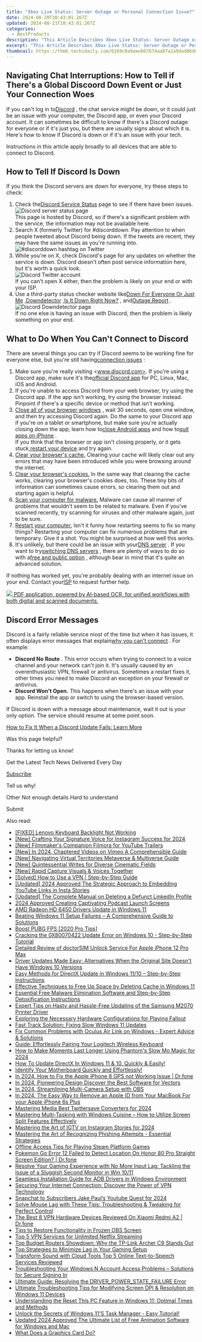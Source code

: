 ```yaml
---
title: "Xbox Live Status: Server Outage or Personal Connection Issue?"
date: 2024-08-20T10:43:01.267Z
updated: 2024-08-21T10:43:01.267Z
categories:
  - BestProducts
description: "This Article Describes Xbox Live Status: Server Outage or Personal Connection Issue?"
excerpt: "This Article Describes Xbox Live Status: Server Outage or Personal Connection Issue?"
thumbnail: https://thmb.techidaily.com/6169c8a9aeeb67674aa07a2a9dad06d0ae5fef5e196eb54e46717e8334c8bace.jpg
---
```


## Navigating Chat Interruptions: How to Tell if There's a Global Discoord Down Event or Just Your Connection Woes
 If you can't log in to[Discord](https://www.lifewire.com/discord-4174046) , the chat service might be down, or it could just be an issue with your computer, the Discord app, or even your Discord account. It can sometimes be difficult to know if there's a Discord outage for everyone or if it's just you, but there are usually signs about which it is. Here's how to know if Discord is down or if it's an issue with your tech.

 Instructions in this article apply broadly to all devices that are able to connect to Discord.

## How to Tell If Discord Is Down

 If you think the Discord servers are down for everyone, try these steps to check:

1. Check the[Discord Service Status](https://status.discord.com) page to see if there have been issues.  
![Discord server status page](https://www.lifewire.com/thmb/yFSV49MklrykNCgZ93liSe1qZt0=/1500x0/filters:no_upscale():max_bytes(150000):strip_icc():format(webp)/is-discord-down-or-is-it-just-you-50256951-64f18a956bac488899f2b478d1c286a9.jpg)  
 This page is hosted by Discord, so if there's a significant problem with the service, the information may not be available here.
2. Search X (formerly Twitter) for #discorddown. Pay attention to when people tweeted about Discord being down. If the tweets are recent, they may have the same issues as you're running into.  
![#discorddown hashtag on Twitter](https://www.lifewire.com/thmb/VTkvVzzWtl2q1P78ZIep47rwOBo=/1500x0/filters:no_upscale():max_bytes(150000):strip_icc():format(webp)/is-discord-down-or-is-it-just-you-50256952-c360b9c4c6d64c2e8214179b37a1931a.jpg)
3. While you're on X, check Discord's page for any updates on whether the service is down. Discord doesn't often post service information here, but it's worth a quick look.  
![Discord Twitter account](https://www.lifewire.com/thmb/duH1jCzJjaIdBXNdYvzfWT2dzjk=/1500x0/filters:no_upscale():max_bytes(150000):strip_icc():format(webp)/is-discord-down-or-is-it-just-you-50256953-0ac75f448e784f739501c218e70589b5.jpg)  
 If you can't open X either, then the problem is likely on your end or with your ISP.
4. Use a third-party status checker website like[Down For Everyone Or Just Me](https://downforeveryoneorjustme.com/discord) ,[Downdetector](https://downdetector.com/status/discord/) ,[Is It Down Right Now?](https://www.isitdownrightnow.com/discord.com.html) , and[Outage.Report](https://outage.report/discord) .  
![Discord Downdetector page](https://www.lifewire.com/thmb/Dkbd1Gn7UxOCVbebPQPG9QuzVpQ=/1500x0/filters:no_upscale():max_bytes(150000):strip_icc():format(webp)/is-discord-down-or-is-it-just-you-50256954-e47fef8c259d4a9d805e652ae722fcbd.jpg)  
 If no one else is having an issue with Discord, then the problem is likely something on your end.

## What to Do When You Can't Connect to Discord

 There are several things you can try if Discord seems to be working fine for everyone else, but you're still having[connection issues](https://www.lifewire.com/fix-connection-issues-discord-5086484) :

1. Make sure you're really visiting <www.discord.com>. If you're using a Discord app, make sure it's the[official Discord app](https://discord.com/download) for PC, Linux, Mac, iOS and Android.
2. If you're unable to access Discord from your web browser, try using the Discord app. If the app isn't working, try using the browser instead. Pinpoint if there's a specific device or method that isn't working.
3. [Close all of your browser windows](https://www.lifewire.com/close-all-tabs-computer-android-browsers-4173831) , wait 30 seconds, open one window, and then try accessing Discord again. Do the same to your Discord app if you're on a tablet or smartphone, but make sure you're actually closing down the app; learn how to[close Android apps](https://www.lifewire.com/close-apps-on-android-4164116) and how to[quit apps on iPhone](https://www.lifewire.com/quit-apps-on-iphone-2000287) .  
 If you think that the browser or app isn't closing properly, or it gets stuck,[restart your device](https://www.lifewire.com/why-does-restarting-seem-to-fix-most-computer-problems-2624569) and try again.
4. [Clear your browser's cache.](https://www.lifewire.com/how-to-clear-cache-2617980) Clearing your cache will likely clear out any errors that may have been introduced while you were browsing around the internet.
5. [Clear your browser's cookies.](https://www.lifewire.com/how-to-delete-cookies-2617981) In the same way that clearing the cache works, clearing your browser's cookies does, too. These tiny bits of information can sometimes cause errors, so clearing them out and starting again is helpful.
6. [Scan your computer for malware.](https://www.lifewire.com/properly-scan-your-computer-for-viruses-and-other-malware-2624526) Malware can cause all manner of problems that wouldn't seem to be related to malware. Even if you've scanned recently, try scanning for viruses and other malware again, just to be sure.
7. [Restart your computer.](https://www.lifewire.com/how-to-reboot-a-computer-2624568) Isn't it funny how restarting seems to fix so many things? Restarting your computer can fix numerous problems that are temporary. Give it a shot. You might be surprised at how well this works.
8. It's unlikely, but there could be an issue with your[DNS server](https://www.lifewire.com/what-is-a-dns-server-2625854) . If you want to try[switching DNS servers](https://www.lifewire.com/how-to-change-dns-server-settings-2617979) , there are plenty of ways to do so with a[free and public option](https://www.lifewire.com/free-and-public-dns-servers-2626062) , although bear in mind that it's quite an advanced solution.

 If nothing has worked yet, you're probably dealing with an internet issue on your end. Contact your[ISP](https://www.lifewire.com/internet-service-provider-isp-2625924) to request further help.

<!-- affiliate ads begin -->
<a href="https://checkout.abbyy.com/order/checkout.php?PRODS=39254549&QTY=1&AFFILIATE=108875&CART=1"> <img src="https://secure.avangate.com/images/merchant/0e5fb5c76fca16adbee503c9aff393cd/products/8_FR-Badges-NEW-FR-Standard-16-WIN-200.png" border="0"> PDF application, powered by AI-based OCR, for unified workflows with both digital and scanned documents. </a>
<!-- affiliate ads end -->
## Discord Error Messages

 Discord is a fairly reliable service most of the time but when it has issues, it often displays error messages that explain[why you can't connect](https://www.lifewire.com/fix-it-when-discord-wont-open-5076489) . For example:

* **Discord No Route** . This error occurs when trying to connect to a voice channel and your network can't join it. It's usually caused by an overenthusiastic VPN, firewall or antivirus. Sometimes a restart fixes it, other times you need to make Discord an exception on your firewall or antivirus.
* **Discord Won't Open.** This happens when there's an issue with your app. Reinstall the app or switch to using the browser-based version.

 If Discord is down with a message about maintenance, wait it out is your only option. The service should resume at some point soon.

[How to Fix It When a Discord Update Fails: Learn More](https://www.lifewire.com/fix-failed-discord-update-5080924)

Was this page helpful?

Thanks for letting us know!

 Get the Latest Tech News Delivered Every Day

[Subscribe](https://www.lifewire.com/#)

Tell us why!

 Other  Not enough details  Hard to understand

 Submit

<ins class="adsbygoogle"
     style="display:block"
     data-ad-format="autorelaxed"
     data-ad-client="ca-pub-7571918770474297"
     data-ad-slot="1223367746"></ins>



<ins class="adsbygoogle"
     style="display:block"
     data-ad-client="ca-pub-7571918770474297"
     data-ad-slot="8358498916"
     data-ad-format="auto"
     data-full-width-responsive="true"></ins>

<span class="atpl-alsoreadstyle">Also read:</span>
<div><ul>
<li><a href="https://tech-renaissance.techidaily.com/fixed-lenovo-keyboard-backlight-not-working/"><u>[FIXED] Lenovo Keyboard Backlight Not Working</u></a></li>
<li><a href="https://instagram-videos.techidaily.com/new-crafting-your-signature-voice-for-instagram-success-for-2024/"><u>[New] Crafting Your Signature Voice for Instagram Success for 2024</u></a></li>
<li><a href="https://youtube-sure.techidaily.com/ilmmakers-companion-filmora-for-youtube-trailers/"><u>[New] Filmmaker's Companion  Filmora for YouTube Trailers</u></a></li>
<li><a href="https://vimeo-videos.techidaily.com/new-in-2024-chaptered-videos-on-vimeo-a-comprehensible-guide/"><u>[New] In 2024, Chaptered Videos on Vimeo  A Comprehensible Guide</u></a></li>
<li><a href="https://extra-skills.techidaily.com/new-navigating-virtual-territories-metaverse-and-multiverse-guide/"><u>[New] Navigating Virtual Territories  Metaverse & Multiverse Guide</u></a></li>
<li><a href="https://extra-approaches.techidaily.com/new-quintessential-writes-for-diverse-cinematic-fields/"><u>[New] Quintessential Writes for Diverse Cinematic Fields</u></a></li>
<li><a href="https://video-screen-grab.techidaily.com/new-rapid-capture-visuals-and-voices-together/"><u>[New] Rapid Capture  Visuals & Voices Together</u></a></li>
<li><a href="https://tech-renaissance.techidaily.com/solved-how-to-use-a-vpn-step-by-step-guide/"><u>[Solved] How to Use a VPN | Step-by-Step Guide</u></a></li>
<li><a href="https://instagram-video-files.techidaily.com/updated-2024-approved-the-strategic-approach-to-embedding-youtube-links-in-insta-stories/"><u>[Updated] 2024 Approved  The Strategic Approach to Embedding YouTube Links in Insta Stories</u></a></li>
<li><a href="https://some-skills.techidaily.com/updated-the-complete-manual-on-deleting-a-defunct-linkedin-profile/"><u>[Updated] The Complete Manual on Deleting a Defunct LinkedIn Profile</u></a></li>
<li><a href="https://extra-tips.techidaily.com/2024-approved-creating-captivating-podcast-launch-screens/"><u>2024 Approved  Creating Captivating Podcast Launch Screens</u></a></li>
<li><a href="https://tech-renaissance.techidaily.com/amd-radeon-hd-6450-drivers-update-in-windows-11/"><u>AMD Radeon HD 6450 Drivers Update in Windows 11</u></a></li>
<li><a href="https://tech-renaissance.techidaily.com/beating-windows-11-setup-failures-a-comprehensive-guide-to-solutions/"><u>Beating Windows 11 Setup Failures – A Comprehensive Guide to Solutions</u></a></li>
<li><a href="https://tech-renaissance.techidaily.com/boost-pubg-fps-2020-pro-tips/"><u>Boost PUBG FPS [2020 Pro Tips]</u></a></li>
<li><a href="https://tech-renaissance.techidaily.com/cracking-the-0x80070422-update-error-on-windows-10-step-by-step-tutorial/"><u>Cracking the 0X80070422 Update Error on Windows 10 - Step-by-Step Tutorial</u></a></li>
<li><a href="https://ios-unlock.techidaily.com/detailed-review-of-doctorsim-unlock-service-for-apple-iphone-12-pro-max-by-drfone-ios/"><u>Detailed Review of doctorSIM Unlock Service For Apple iPhone 12 Pro Max</u></a></li>
<li><a href="https://tech-renaissance.techidaily.com/driver-updates-made-easy-alternatives-when-the-original-site-doesnt-have-windows-10-versions/"><u>Driver Updates Made Easy: Alternatives When the Original Site Doesn't Have Windows 10 Versions</u></a></li>
<li><a href="https://tech-renaissance.techidaily.com/easy-methods-for-directx-update-in-windows-1110-step-by-step-instructions/"><u>Easy Methods for DirectX Update in Windows 11/10 – Step-by-Step Instructions</u></a></li>
<li><a href="https://tech-renaissance.techidaily.com/effective-techniques-to-free-up-space-by-deleting-cache-in-windows-11/"><u>Effective Techniques to Free Up Space by Deleting Cache in Windows 11</u></a></li>
<li><a href="https://tech-renaissance.techidaily.com/essential-free-malware-elimination-software-and-step-by-step-detoxification-instructions/"><u>Essential Free Malware Elimination Software and Step-by-Step Detoxification Instructions</u></a></li>
<li><a href="https://hardware-help.techidaily.com/expert-tips-on-hasty-and-hassle-free-updating-of-the-samsung-m2070-printer-driver/"><u>Expert Tips on Hasty and Hassle-Free Updating of the Samsung M2070 Printer Driver</u></a></li>
<li><a href="https://tech-renaissance.techidaily.com/exploring-the-necessary-hardware-configurations-for-playing-fallout/"><u>Exploring the Necessary Hardware Configurations for Playing Fallout</u></a></li>
<li><a href="https://tech-renaissance.techidaily.com/fast-track-solution-fixing-slow-windows-11-updates/"><u>Fast Track Solution: Fixing Slow Windows 11 Updates</u></a></li>
<li><a href="https://tech-renaissance.techidaily.com/fix-common-problems-with-oculus-air-link-on-windows-expert-advice-and-solutions/"><u>Fix Common Problems with Oculus Air Link on Windows - Expert Advice & Solutions</u></a></li>
<li><a href="https://tech-renaissance.techidaily.com/guide-effortlessly-pairing-your-logitech-wireless-keyboard/"><u>Guide: Effortlessly Pairing Your Logitech Wireless Keyboard</u></a></li>
<li><a href="https://some-knowledge.techidaily.com/how-to-make-moments-last-longer-using-phantoms-slow-mo-magic-for-2024/"><u>How to Make Moments Last Longer  Using Phantom's Slow Mo Magic for 2024</u></a></li>
<li><a href="https://tech-renaissance.techidaily.com/1723808009592-how-to-update-directx-in-windows-11-and-10-quickly-and-easily/"><u>How To Update DirectX In Windows 11 & 10. Quickly & Easily!</u></a></li>
<li><a href="https://tech-renaissance.techidaily.com/1723807892825-identify-your-motherboard-quickly-and-effortlessly/"><u>Identify Your Motherboard Quickly and Effortlessly!</u></a></li>
<li><a href="https://iphone-location.techidaily.com/in-2024-how-to-fix-the-apple-iphone-8-gps-not-working-issue-drfone-by-drfone-virtual-ios/"><u>In 2024, How to Fix the Apple iPhone 8 GPS not Working Issue | Dr.fone</u></a></li>
<li><a href="https://article-helps.techidaily.com/in-2024-pioneering-design-discover-the-best-software-for-vectors/"><u>In 2024, Pioneering Design  Discover the Best Software for Vectors</u></a></li>
<li><a href="https://video-screen-grab.techidaily.com/in-2024-streamlining-multi-camera-setup-with-obs/"><u>In 2024, Streamlining Multi-Camera Setup with OBS</u></a></li>
<li><a href="https://apple-account.techidaily.com/in-2024-the-easy-way-to-remove-an-apple-id-from-your-macbook-for-your-apple-iphone-6s-plus-by-drfone-ios/"><u>In 2024, The Easy Way to Remove an Apple ID from Your MacBook For your Apple iPhone 6s Plus</u></a></li>
<li><a href="https://extra-approaches.techidaily.com/mastering-media-best-twittersave-converters-for-2024/"><u>Mastering Media  Best Twittersave Converters for 2024</u></a></li>
<li><a href="https://tech-renaissance.techidaily.com/mastering-multi-tasking-with-windows-cuisine-how-to-utilize-screen-split-features-effectively/"><u>Mastering Multi-Tasking with Windows Cuisine – How to Utilize Screen Split Features Effectively</u></a></li>
<li><a href="https://instagram-video-recordings.techidaily.com/mastering-the-art-of-igtv-on-instagram-stories-for-2024/"><u>Mastering the Art of IGTV on Instagram Stories for 2024</u></a></li>
<li><a href="https://tech-renaissance.techidaily.com/mastering-the-art-of-recognizing-phishing-attempts-essential-strategies/"><u>Mastering the Art of Recognizing Phishing Attempts - Essential Strategies</u></a></li>
<li><a href="https://tech-renaissance.techidaily.com/offline-access-tips-for-playing-steam-platform-games/"><u>Offline Access Tips for Playing Steam Platform Games</u></a></li>
<li><a href="https://pokemon-go-android.techidaily.com/pokemon-go-error-12-failed-to-detect-location-on-honor-80-pro-straight-screen-edition-drfone-by-drfone-virtual-android/"><u>Pokemon Go Error 12 Failed to Detect Location On Honor 80 Pro Straight Screen Edition? | Dr.fone</u></a></li>
<li><a href="https://tech-renaissance.techidaily.com/resolve-your-gaming-experience-with-no-more-input-lag-tackling-the-issue-of-a-sluggish-second-monitor-in-win-1011/"><u>Resolve Your Gaming Experience with No More Input Lag: Tackling the Issue of a Sluggish Second Monitor in Win 10/11</u></a></li>
<li><a href="https://tech-renaissance.techidaily.com/seamless-installation-guide-for-adb-drivers-in-windows-environment/"><u>Seamless Installation Guide for ADB Drivers in Windows Environment</u></a></li>
<li><a href="https://tech-renaissance.techidaily.com/securing-your-internet-connection-discover-the-power-of-vpn-technology/"><u>Securing Your Internet Connection: Discover the Power of VPN Technology</u></a></li>
<li><a href="https://facebook-video-footage.techidaily.com/snapchat-to-subscribers-jake-pauls-youtube-quest-for-2024/"><u>Snapchat to Subscribers  Jake Paul’s Youtube Quest for 2024</u></a></li>
<li><a href="https://tech-renaissance.techidaily.com/solve-mouse-lag-with-these-tips-troubleshooting-and-tweaking-for-perfect-control/"><u>Solve Mouse Lag with These Tips: Troubleshooting & Tweaking for Perfect Control</u></a></li>
<li><a href="https://fake-location.techidaily.com/the-best-8-vpn-hardware-devices-reviewed-on-xiaomi-redmi-a2-drfone-by-drfone-virtual-android/"><u>The Best 8 VPN Hardware Devices Reviewed On Xiaomi Redmi A2 | Dr.fone</u></a></li>
<li><a href="https://digital-screen-recording.techidaily.com/tips-to-restore-functionality-in-frozen-obs-screen/"><u>Tips to Restore Functionality in Frozen OBS Screen</u></a></li>
<li><a href="https://tech-renaissance.techidaily.com/top-5-vpn-services-for-unlimited-netflix-streaming/"><u>Top 5 VPN Services for Unlimited Netflix Streaming</u></a></li>
<li><a href="https://buynow-reviews.techidaily.com/top-budget-routers-showdown-why-the-tp-link-archer-c9-stands-out/"><u>Top Budget Routers Showdown: Why the TP-Link Archer C9 Stands Out</u></a></li>
<li><a href="https://tech-renaissance.techidaily.com/top-strategies-to-minimize-lag-in-your-gaming-setup/"><u>Top Strategies to Minimize Lag in Your Gaming Setup</u></a></li>
<li><a href="https://extra-resources.techidaily.com/transform-sound-with-cloud-tools-top-5-online-text-to-speech-services-reviewed/"><u>Transform Sound with Cloud Tools  Top 5 Online Text-to-Speech Services Reviewed</u></a></li>
<li><a href="https://tech-renaissance.techidaily.com/troubleshooting-your-windows-n-account-access-problems-solutions-for-secure-signing-in/"><u>Troubleshooting Your Windows N Account Access Problems – Solutions for Secure Signing In</u></a></li>
<li><a href="https://tech-renaissance.techidaily.com/ultimate-guide-resolving-the-driverpowerstatefailure-error/"><u>Ultimate Guide: Resolving the DRIVER_POWER_STATE_FAILURE Error</u></a></li>
<li><a href="https://tech-renaissance.techidaily.com/ultimate-troubleshooting-tips-for-modifying-screen-dpi-and-resolution-on-windows-11-devices/"><u>Ultimate Troubleshooting Tips for Modifying Screen DPI & Resolution on Windows 11 Devices</u></a></li>
<li><a href="https://tech-renaissance.techidaily.com/understanding-the-reset-this-pc-feature-in-windows-11-optimal-times-and-methods/"><u>Understanding the Reset This PC Feature in Windows 11: Optimal Times and Methods</u></a></li>
<li><a href="https://tech-renaissance.techidaily.com/1723808146365-unlock-the-secrets-of-windows-11s-task-manager-easy-tutorial/"><u>Unlock the Secrets of Windows 11'S Task Manager - Easy Tutorial!</u></a></li>
<li><a href="https://ai-video-apps.techidaily.com/updated-2024-approved-the-ultimate-list-of-free-animation-software-for-windows-and-mac/"><u>Updated 2024 Approved The Ultimate List of Free Animation Software for Windows and Mac</u></a></li>
<li><a href="https://tech-renaissance.techidaily.com/what-does-a-graphics-card-do/"><u>What Does a Graphics Card Do?</u></a></li>
</ul></div>
